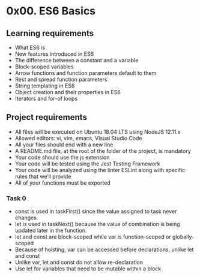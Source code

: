 # 0x00. ES6 Basics

## Learning requirements
- What ES6 is
- New features introduced in ES6
- The difference between a constant and a variable
- Block-scoped variables
- Arrow functions and function parameters default to them
- Rest and spread function parameters
- String templating in ES6
- Object creation and their properties in ES6
- Iterators and for-of loops

## Project requirements
- All files will be executed on Ubuntu 18.04 LTS using NodeJS 12.11.x
- Allowed editors: vi, vim, emacs, Visual Studio Code
- All your files should end with a new line
- A README.md file, at the root of the folder of the project, is mandatory
- Your code should use the js extension
- Your code will be tested using the Jest Testing Framework
- Your code will be analyzed using the linter ESLint along with specific rules that we’ll provide
- All of your functions must be exported

### Task 0
- const is used in taskFirst() since the value assigned to task never changes.
- let is used in taskNext() because the value of combination is being updated later in the function.
- let and const are block-scoped while var is function-scoped or globally-scoped
- Because of hoisting, var can be accessed before declarations, unlike let and const
- Unlike var, let and const do not allow re-declaration
- Use let for variables that need to be mutable within a block
